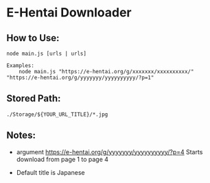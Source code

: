 # E-Hentai Downloader

## How to Use:

    node main.js [urls | urls]

    Examples:
        node main.js "https://e-hentai.org/g/xxxxxxx/xxxxxxxxxx/" "https://e-hentai.org/g/yyyyyyy/yyyyyyyyyy/?p=1"

## Stored Path:

    ./Storage/${YOUR_URL_TITLE}/*.jpg

## Notes:
    
* argument https://e-hentai.org/g/yyyyyyy/yyyyyyyyyy/?p=4 Starts download from page 1 to page 4

* Default title is Japanese
